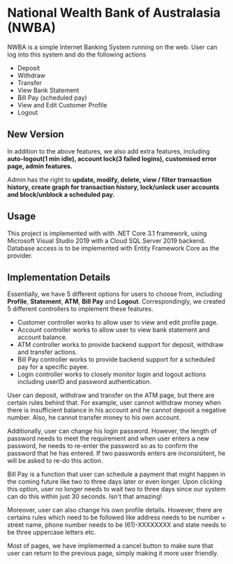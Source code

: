 # National Wealth Bank of Australasia (NWBA)

NWBA is a simple Internet Banking System running on the web. User can log into this system and do the following actions
* Deposit 
* Withdraw
* Transfer
* View Bank Statement
* Bill Pay (scheduled pay)
* View and Edit Customer Profile
* Logout 

## New Version

In addition to the above features, we also add extra features, including **auto-logout(1 min idle), account lock(3 failed logins), customised error page, admin features.**

Admin has the right to **update, modify, delete, view / filter transaction history, create graph for transaction history, lock/unlock user accounts and block/unblock a scheduled pay.** 


## Usage
This project is implemented with with .NET Core 3.1 framework, using Microsoft Visual Studio 2019 with a Cloud SQL Server 2019 backend. Database access is to be implemented with Entity Framework Core as the provider.

## Implementation Details
Essentially, we have 5 different options for users to choose from, including **Profile**, **Statement**, **ATM**, **Bill Pay** and **Logout**. Correspondingly, we created 5 different controllers to implement these features. 
* Customer controller works to allow user to view and edit profile page.
* Account controller works to allow user to view bank statement and account balance.
* ATM controller works to provide backend support for deposit, withdraw and transfer actions. 
* Bill Pay controller works to provide backend support for a scheduled pay for a specific payee. 
* Login controller works to closely monitor login and logout actions including userID and password authentication.

User can deposit, withdraw and transfer on the ATM page, but there are certain rules behind that. For example, user cannot withdraw money when there is insufficient balance in his account and he cannot deposit a negative number. Also, he cannot transfer money to his own account. 

Additionally, user can change his login password. However, the length of password needs to meet the requirement and when user enters a new password, he needs to re-enter the password so as to confirm the password that he has entered. If two passwords enters are inconsisitent, he will be asked to re-do this action.  

Bill Pay is a function that user can schedule a payment that might happen in the coming future like two to three days later or even longer. Upon clicking this option, user no longer needs to wait two to three days since our system can do this within just 30 seconds. Isn't that amazing!

Moreover, user can also change his own profile details. However, there are certains rules which need to be followed like address needs to be number + street name, phone number needs to be (61)-XXXXXXXX and state needs to be three uppercase letters etc. 

Most of pages, we have implemented a cancel button to make sure that user can return to the previous page, simply making it more user friendly.

